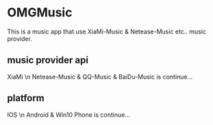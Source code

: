 # OMGMusic
This is a music app that use XiaMi-Music &amp; Netease-Music etc.. music provider.

## music provider api
XiaMi \n
Netease-Music & QQ-Music & BaiDu-Music is continue...

## platform
IOS \n
Android & Win10 Phone is continue...

